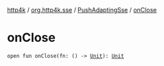 [http4k](../../index.md) / [org.http4k.sse](../index.md) / [PushAdaptingSse](index.md) / [onClose](./on-close.md)

# onClose

`open fun onClose(fn: () -> `[`Unit`](https://kotlinlang.org/api/latest/jvm/stdlib/kotlin/-unit/index.html)`): `[`Unit`](https://kotlinlang.org/api/latest/jvm/stdlib/kotlin/-unit/index.html)